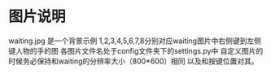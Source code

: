 # 图片说明
waiting.jpg 是一个背景示例
1,2,3,4,5,6,7,8分别对应waiting图片中右侧键到左侧键人物的手的图
各图片文件名处于config文件夹下的settings.py中
自定义图片的时候务必保持和waiting的分辨率大小（800*600）相同 以及和按键位置对其。
